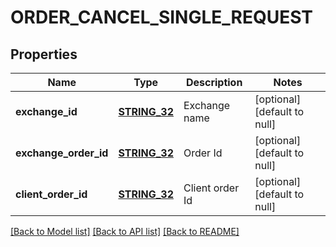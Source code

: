 # ORDER_CANCEL_SINGLE_REQUEST

## Properties
Name | Type | Description | Notes
------------ | ------------- | ------------- | -------------
**exchange_id** | [**STRING_32**](STRING_32.md) | Exchange name | [optional] [default to null]
**exchange_order_id** | [**STRING_32**](STRING_32.md) | Order Id | [optional] [default to null]
**client_order_id** | [**STRING_32**](STRING_32.md) | Client order Id | [optional] [default to null]

[[Back to Model list]](../README.md#documentation-for-models) [[Back to API list]](../README.md#documentation-for-api-endpoints) [[Back to README]](../README.md)


